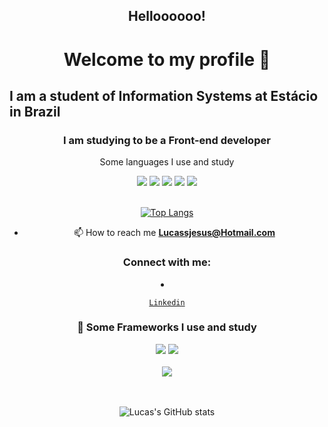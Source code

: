 <h2 align="center">Helloooooo!</h1>

<h1 align="center">Welcome to my profile 👋</h1>

<h2>I am a student of Information Systems at Estácio in Brazil </h2>

<h3 align="center">I am studying to be a Front-end developer</h3>

 <div align="center">
  <p>Some languages I use and study</p>

  <span>

   <img src="https://img.shields.io/badge/JavaScript-F7DF1E?style=for-the-badge&logo=javascript&logoColor=black"/>

   <img src="https://img.shields.io/badge/HTML5-E34F26?style=for-the-badge&logo=html5&logoColor=white"/>

   <img src="https://img.shields.io/badge/CSS3-1572B6?style=for-the-badge&logo=css3&logoColor=white"/>
   
   <img src="https://img.shields.io/badge/PHP-1572B6?style=for-the-badge&logo=PHP&logoColor=white"/>

   <img src="https://img.shields.io/badge/MYSQL-1572B6?style=for-the-badge&logo=MYSQL&logoColor=white"/>



  </span>

 </div>

</br>


<div align="center">


[![Top Langs](https://github-readme-stats.vercel.app/api/top-langs/?username=LucasSjesus&layout=compact&theme=tokyonight)](https://github.com/LucasSjesus/github-readme-stats)

  



</div>

<div align="center"> 

- 📫 How to reach me **Lucassjesus@Hotmail.com**

</div>

 <h3 align="center">Connect with me:</h3>

 
 <p align="left">

  <li align="center">

   <a class="url" href="https://www.linkedin.com/in/lucas-souza-de-jesus-543427195/" target="_blank" img> 

    Linkedin

   </a>

  </li>  

<h3 align="center"> 🚀 Some Frameworks I use and study </h3>

<div align="center">

 <span>

  <img src="https://img.shields.io/badge/React-20232A?style=for-the-badge&logo=react&logoColor=61DAFB"/>

  <img src="https://img.shields.io/badge/Node.js-339933?style=for-the-badge&logo=nodedotjs&logoColor=white"/>

 </span>

</div>

</br>

<div align="center">

 <span>  

  <img src="https://img.shields.io/badge/Bootstrap-563D7C?style=for-the-badge&logo=bootstrap&logoColor=white"/>  
 </span>

</div>

</br>

</br>

<div align="center">

![Lucas's GitHub stats](https://github-readme-stats.vercel.app/api?username=LucasSjesus&show_icons=true&theme=tokyonight)

</div>
